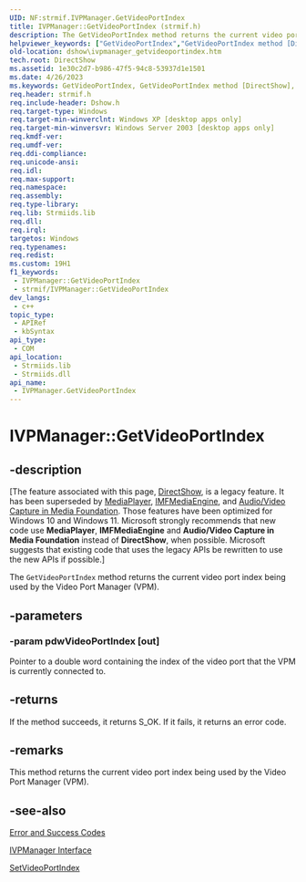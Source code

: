 ```yaml
---
UID: NF:strmif.IVPManager.GetVideoPortIndex
title: IVPManager::GetVideoPortIndex (strmif.h)
description: The GetVideoPortIndex method returns the current video port index being used by the Video Port Manager (VPM).
helpviewer_keywords: ["GetVideoPortIndex","GetVideoPortIndex method [DirectShow]","GetVideoPortIndex method [DirectShow]","IVPManager interface","IVPManager interface [DirectShow]","GetVideoPortIndex method","IVPManager.GetVideoPortIndex","IVPManager::GetVideoPortIndex","IVPManagerGetVideoPortIndex","dshow.ivpmanager_getvideoportindex","strmif/IVPManager::GetVideoPortIndex"]
old-location: dshow\ivpmanager_getvideoportindex.htm
tech.root: DirectShow
ms.assetid: 1e30c2d7-b986-47f5-94c8-53937d1e1501
ms.date: 4/26/2023
ms.keywords: GetVideoPortIndex, GetVideoPortIndex method [DirectShow], GetVideoPortIndex method [DirectShow],IVPManager interface, IVPManager interface [DirectShow],GetVideoPortIndex method, IVPManager.GetVideoPortIndex, IVPManager::GetVideoPortIndex, IVPManagerGetVideoPortIndex, dshow.ivpmanager_getvideoportindex, strmif/IVPManager::GetVideoPortIndex
req.header: strmif.h
req.include-header: Dshow.h
req.target-type: Windows
req.target-min-winverclnt: Windows XP [desktop apps only]
req.target-min-winversvr: Windows Server 2003 [desktop apps only]
req.kmdf-ver: 
req.umdf-ver: 
req.ddi-compliance: 
req.unicode-ansi: 
req.idl: 
req.max-support: 
req.namespace: 
req.assembly: 
req.type-library: 
req.lib: Strmiids.lib
req.dll: 
req.irql: 
targetos: Windows
req.typenames: 
req.redist: 
ms.custom: 19H1
f1_keywords:
 - IVPManager::GetVideoPortIndex
 - strmif/IVPManager::GetVideoPortIndex
dev_langs:
 - c++
topic_type:
 - APIRef
 - kbSyntax
api_type:
 - COM
api_location:
 - Strmiids.lib
 - Strmiids.dll
api_name:
 - IVPManager.GetVideoPortIndex
---
```


# IVPManager::GetVideoPortIndex


## -description

\[The feature associated with this page, [DirectShow](/windows/win32/directshow/directshow), is a legacy feature. It has been superseded by [MediaPlayer](/uwp/api/Windows.Media.Playback.MediaPlayer), [IMFMediaEngine](/windows/win32/api/mfmediaengine/nn-mfmediaengine-imfmediaengine), and [Audio/Video Capture in Media Foundation](windows/win32/medfound/audio-video-capture-in-media-foundation). Those features have been optimized for Windows 10 and Windows 11. Microsoft strongly recommends that new code use **MediaPlayer**, **IMFMediaEngine** and **Audio/Video Capture in Media Foundation** instead of **DirectShow**, when possible. Microsoft suggests that existing code that uses the legacy APIs be rewritten to use the new APIs if possible.\]

The <code>GetVideoPortIndex</code> method returns the current video port index being used by the Video Port Manager (VPM).

## -parameters

### -param pdwVideoPortIndex [out]

Pointer to a double word containing the index of the video port that the VPM is currently connected to.

## -returns

If the method succeeds, it returns S_OK. If it fails, it returns an error code.

## -remarks

This method returns the current video port index being used by the Video Port Manager (VPM).

## -see-also

<a href="/windows/desktop/DirectShow/error-and-success-codes">Error and Success Codes</a>



<a href="/windows/desktop/api/strmif/nn-strmif-ivpmanager">IVPManager Interface</a>



[SetVideoPortIndex](/windows/desktop/api/strmif/nf-strmif-ivpmanager-setvideoportindex)